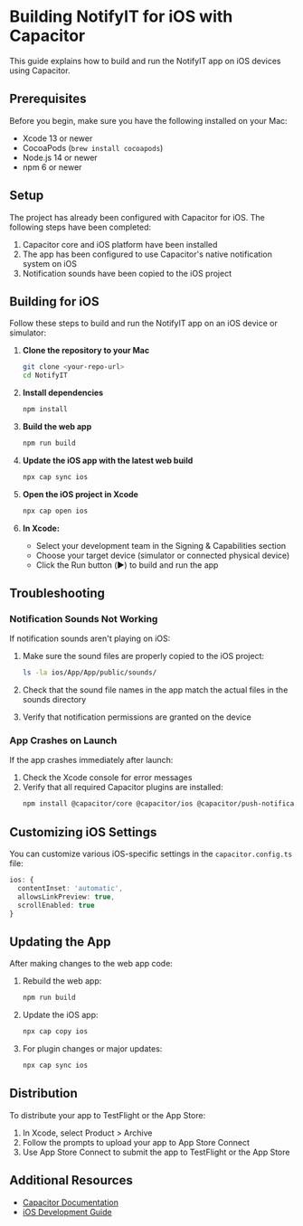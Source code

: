 # Building NotifyIT for iOS with Capacitor

This guide explains how to build and run the NotifyIT app on iOS devices using Capacitor.

## Prerequisites

Before you begin, make sure you have the following installed on your Mac:

- Xcode 13 or newer
- CocoaPods (`brew install cocoapods`)
- Node.js 14 or newer
- npm 6 or newer

## Setup

The project has already been configured with Capacitor for iOS. The following steps have been completed:

1. Capacitor core and iOS platform have been installed
2. The app has been configured to use Capacitor's native notification system on iOS
3. Notification sounds have been copied to the iOS project

## Building for iOS

Follow these steps to build and run the NotifyIT app on an iOS device or simulator:

1. **Clone the repository to your Mac**

   ```bash
   git clone <your-repo-url>
   cd NotifyIT
   ```

2. **Install dependencies**

   ```bash
   npm install
   ```

3. **Build the web app**

   ```bash
   npm run build
   ```

4. **Update the iOS app with the latest web build**

   ```bash
   npx cap sync ios
   ```

5. **Open the iOS project in Xcode**

   ```bash
   npx cap open ios
   ```

6. **In Xcode:**
   - Select your development team in the Signing & Capabilities section
   - Choose your target device (simulator or connected physical device)
   - Click the Run button (▶️) to build and run the app

## Troubleshooting

### Notification Sounds Not Working

If notification sounds aren't playing on iOS:

1. Make sure the sound files are properly copied to the iOS project:
   ```bash
   ls -la ios/App/App/public/sounds/
   ```

2. Check that the sound file names in the app match the actual files in the sounds directory

3. Verify that notification permissions are granted on the device

### App Crashes on Launch

If the app crashes immediately after launch:

1. Check the Xcode console for error messages
2. Verify that all required Capacitor plugins are installed:
   ```bash
   npm install @capacitor/core @capacitor/ios @capacitor/push-notifications @capacitor/splash-screen @capacitor/local-notifications
   ```

## Customizing iOS Settings

You can customize various iOS-specific settings in the `capacitor.config.ts` file:

```typescript
ios: {
  contentInset: 'automatic',
  allowsLinkPreview: true,
  scrollEnabled: true
}
```

## Updating the App

After making changes to the web app code:

1. Rebuild the web app:
   ```bash
   npm run build
   ```

2. Update the iOS app:
   ```bash
   npx cap copy ios
   ```

3. For plugin changes or major updates:
   ```bash
   npx cap sync ios
   ```

## Distribution

To distribute your app to TestFlight or the App Store:

1. In Xcode, select Product > Archive
2. Follow the prompts to upload your app to App Store Connect
3. Use App Store Connect to submit the app to TestFlight or the App Store

## Additional Resources

- [Capacitor Documentation](https://capacitorjs.com/docs)
- [iOS Development Guide](https://developer.apple.com/ios/)

